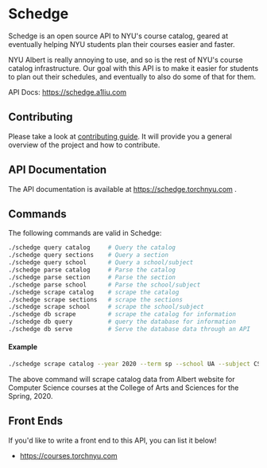 # Schedge
Schedge is an open source API to NYU's course catalog, geared at eventually helping
NYU students plan their courses easier and faster.

NYU Albert is really annoying to use, and so is the rest of NYU's course catalog
infrastructure. Our goal with this API is to make it easier for students to plan
out their schedules, and eventually to also do some of that for them.

API Docs: https://schedge.a1liu.com

## Contributing
Please take a look at [contributing guide](docs/CONTRIBUTING.md). It will provide you 
a general overview of the project and how to contribute.

## API Documentation
The API documentation is available at https://schedge.torchnyu.com .

## Commands
The following commands are valid in Schedge:

```sh
./schedge query catalog     # Query the catalog
./schedge query sections    # Query a section
./schedge query school      # Query a school/subject
./schedge parse catalog     # Parse the catalog
./schedge parse section     # Parse the section
./schedge parse school      # Parse the school/subject
./schedge scrape catalog    # scrape the catalog
./schedge scrape sections   # scrape the sections
./schedge scrape school     # scrape the school/subject
./schedge db scrape         # scrape the catalog for information
./schedge db query          # query the database for information
./schedge db serve          # Serve the database data through an API
```

#### Example
```sh
./schedge scrape catalog --year 2020 --term sp --school UA --subject CSCI
```
The above command will scrape catalog data from Albert website for Computer Science courses at the
College of Arts and Sciences for the Spring, 2020.

## Front Ends
If you'd like to write a front end to this API, you can list it below!

- https://courses.torchnyu.com
